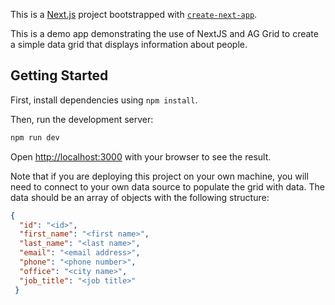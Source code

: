 This is a [Next.js](https://nextjs.org/) project bootstrapped with [`create-next-app`](https://github.com/vercel/next.js/tree/canary/packages/create-next-app).

This is a demo app demonstrating the use of NextJS and AG Grid to create a simple data grid that displays information about people.

## Getting Started

First, install dependencies using `npm install`.

Then, run the development server:

```bash
npm run dev
```

Open [http://localhost:3000](http://localhost:3000) with your browser to see the result.

Note that if you are deploying this project on your own machine, you will need to connect to your own data source to populate the grid with data. The data should be an array of objects with the following structure:

```json
{
  "id": "<id>",
  "first_name": "<first name>",
  "last_name": "<last name>",
  "email": "<email address>",
  "phone": "<phone number>",
  "office": "<city name>",
  "job_title": "<job title>"
 }
```
